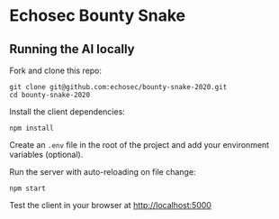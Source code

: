 # Echosec Bounty Snake

## Running the AI locally

Fork and clone this repo:

```shell
git clone git@github.com:echosec/bounty-snake-2020.git
cd bounty-snake-2020
```

Install the client dependencies:

```shell
npm install
```

Create an `.env` file in the root of the project and add your environment variables (optional).

Run the server with auto-reloading on file change:

```shell
npm start
```

Test the client in your browser at <http://localhost:5000>
